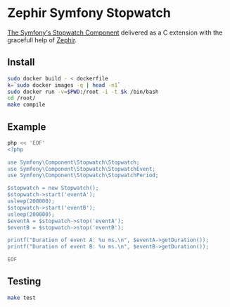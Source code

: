 Zephir Symfony Stopwatch
========================

[The Symfony's Stopwatch Component](http://symfony.com/doc/current/components/stopwatch.html) delivered as a C extension with the gracefull help of [Zephir](http://zephir-lang.com/).

Install
-------

```bash
sudo docker build - < dockerfile
k=`sudo docker images -q | head -n1`
sudo docker run -v=$PWD:/root -i -t $k /bin/bash
cd /root/
make compile
```

Example
-------

```bash
php << 'EOF'
<?php

use Symfony\Component\Stopwatch\Stopwatch;
use Symfony\Component\Stopwatch\StopwatchEvent;
use Symfony\Component\Stopwatch\StopwatchPeriod;

$stopwatch = new Stopwatch();
$stopwatch->start('eventA');
usleep(200000);
$stopwatch->start('eventB');
usleep(200000);
$eventA = $stopwatch->stop('eventA');
$eventB = $stopwatch->stop('eventB');

printf("Duration of event A: %u ms.\n", $eventA->getDuration());
printf("Duration of event B: %u ms.\n", $eventB->getDuration());

EOF
```

Testing
-------

```bash
make test
```
